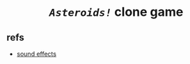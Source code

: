 <div align='center'>

# ***`Asteroids!`*** clone game

</div>

## refs

- [sound effects](https://sfxr.me)
